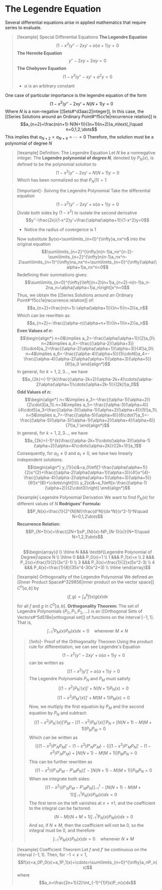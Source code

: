 # The Legendre Equation
Several differential equations arise in applied mathematics that require series to evaluate.
>[!example] Special Differential Equations
>**The Legendre Equation**$$(1-x^2)y''-2xy'+\alpha(\alpha+1)y=0$$
>**The Hermite Equation**$$y''-2xy+2\alpha y=0$$
>**The Chebysev Equation**$$(1-x^2)y''-xy'+\alpha^2y=0$$
>- $\alpha$ is an arbitrary constant


One case of particular importance is the legendre equation of the form$$(1-x^2)y''-2xy'+N(N+1)y=0$$
Where $N$ is a non-negative [[Sets#^d3aac2|integer]]. In this case, the [[Series Solutions around an Ordinary Point#^f5cc1e|recurrence relation]] is$$a_{n+2}=\frac{n(n+1)-N(N+1)}{(n+1)(n+2)}a_n\text{,}\quad n=0,1,2,\dots$$
This implies that $a_{N+2}=a_{N+4}=\cdots=0$
Therefore, the solution must be a polynomial of degree $N$

>[!example] Definition: The Legendre Equation
>Let $N$ be a nonnegative integer. The **Legendre polynomial of degree $N$**, denoted by $P_N(x)$, is defined to be the polynomial solution to$$(1-x^2)y''-2xy'+N(N+1)y=0$$
>Which has been normalized so that $P_N(1)=1$

>[!important]- Solving the Legendre Polynomial
>Take the differential equation $$(1-x^2)y''-2xy'+\alpha(\alpha+1)y=0$$
>Divide both sides by $(1-x^2)$ to isolate the second derivative$$y''-\frac{2x}{1-x^2}y'+\frac{\alpha(\alpha+1)}{1-x^2}y=0$$
>- Notice the radius of covergence is $1$
>
>Now substitute $y(x)=\sum\limits_{n=0}^{\infty}a_nx^n$ into the original equation$$\sum\limits_{n=2}^{\infty}n(n-1)a_nx^{n-2}-\sum\limits_{n=2}^{\infty}n(n-1)a_nx^n-2\sum\limits_{n=1}^{\infty}na_nx^n+\sum\limits_{n=0}^{\infty}\alpha(\alpha+1)a_nx^n=0$$
>Redefining their summations gives:$$\sum\limits_{n=0}^{\infty}\left[(n+2)(n+1)a_{n+2}-n(n-1)a_n-2na_n+\alpha(\alpha+1)a_n\right]x^n=0$$
>Thus, we obtain the [[Series Solutions around an Ordinary Point#^f5cc1e|recurrence relation]] of:$$a_{n+2}=\frac{n(n+1)-\alpha(\alpha+1)}{(n+1)(n+2)}a_n$$
>Which can be rewritten as:$$a_{n+2}=-\frac{(\alpha-n)(\alpha+n+1)}{(n+1)(n+2)}a_n$$
>**Even Values of $n$:**
>$$\begin{align*}
n=0&\implies a_2=-\frac{\alpha(\alpha+1)}{2}a_0\\
n=2&\implies a_4=-\frac{(\alpha-2)(\alpha+3)}{3\cdot4}a_2=\frac{(\alpha-2)\alpha(\alpha+1)(\alpha+3)}{4!}a_0\\
n=4&\implies a_6=-\frac{(\alpha-4)(\alpha+5)}{5\cdot6}a_4=-\frac{(\alpha-4)(\alpha-2)\alpha(\alpha+1)(\alpha+3)(\alpha+5)}{6!}a_0
\end{align*}$$
>In general, for $k=1,2,3\dots$, we have$$a_{2k}=(-1)^{k}\frac{(\alpha-2k+2)(\alpha-2k+4)\cdots(\alpha-2)\alpha(\alpha+1)\cdots(\alpha+2k-1)}{(2k)!}a_0$$
>**Odd Values of $n$:**
>$$\begin{align*}
n=1&\implies a_3=-\frac{(\alpha-1)(\alpha+2)}{2\cdot3}a_1\\
n=3&\implies a_5=-\frac{(\alpha-3)(\alpha+4)}{4\cdot5}a_3=\frac{(\alpha-3)(\alpha-1)(\alpha+2)(\alpha+4)}{5!}a_1\\
n=5&\implies a_7=-\frac{(\alpha-5)(\alpha+6)}{6\cdot7}a_5=-\frac{(\alpha-5)(\alpha-3)(\alpha-1)(\alpha+2)(\alpha+4)(\alpha+6)}{7!}a_1
\end{align*}$$
>In general, for $k=1,2,3\dots$, we have$$a_{2k}=(-1)^{k}\frac{(\alpha-2k+1)\cdots(\alpha-3)(\alpha-1)(\alpha+2)(\alpha+4)\cdots(\alpha+2k)}{(2k+1)!}a_1$$
>Consequently, for $a_0\neq0$ and $a_1\neq0$, we have two linearly independent solutions:
>$$\begin{align*}
y_{1}(x)&=a_0\left[1-\frac{\alpha(\alpha+1)}{2}x^{2}+\frac{(\alpha-2)\alpha(\alpha+1)(\alpha+3)}{4!}x^{4}-\frac{(\alpha-4)(\alpha-2)\alpha(\alpha+1)(\alpha+3)(\alpha+5)}{6!}x^{6}+\cdots\right]\\\\
y_2(x)&=a_1\left[x-\frac{(\alpha-1)(\alpha+2)}{2\cdot3}\right]
\end{align*}$$

>[!example] Legendre Polynomial Derivation
>We want to find $P_N(x)$ for different values of $N$
>**Rodrigues' Formula:**$$P_N(x)=\frac{1}{2^{N}N!}\frac{d^N}{dx^N}(x^2-1)^N\quad N=0,1,2\dots$$
>**Recurrence Relation:**$$P_{N+1}(x)=\frac{(2N+1)xP_{N}(x)-NP_{N-1}(x)}{N+1}\quad N=1,2,3\dots$$
>$$\quad$$
>$$\begin{array}{l l} 
 \hline
 N &&& \textbf{Legendre Polynomial of Degree}\space N \\
 \hline
 0 &&& P_0(x)=1 \\ 
 1 &&& P_1(x)=x  \\
 2 &&& P_2(x)=\frac{1}{2}(3x^2-1) \\
 3 &&& P_3(x)=\frac{1}{2}x(5x^2-3)  \\
 4 &&& P_4(x)=\frac{1}{8}(35x^4-30x^2+3) \\  
 \hline
\end{array}$$

>[!example] Orthogonality of the Legendre Polynomial
>We defined an [[Inner Product Space#^329856|inner product on the vector space]] $C^0[a,b]$ by$$\langle f,g\rangle=\int_{a}^{b}f(x)g(x)dx$$ for all $f$ and $g$ in $C^0[a,b]$.
>**Orthogonality Theorem:**
>The set of Legendre Polynomials $\{P_0,P_1,P_2,\dots\}$ is an [[Orthogonal Sets of Vectors#^5d518e|orthogonal set]] of functions on the interval $[-1,1]$. That is,$$\int_{-1}^{1}P_{M}(x)P_{N}(x)dx=0\quad\text{whenever }M\neq N$$
>>[!info]- Proof of the Orthogonality Theorem
>>Using the product rule for differentiation, we can see Legendre's Equation$$(1-x^{2})y''-2xy'+\alpha(\alpha+1)y=0$$can be written as $$[(1-x^2)y']'+\alpha(\alpha+1)y=0$$
>>The Legendre Polynomials $P_N$ and $P_M$ must satisfy$$[(1-x^2)P_N'(x)]'+N(N+1)P_N(x)=0$$$$[(1-x^2)P_M'(x)]'+M(M+1)P_M(x)=0$$
>>Now, we multiply the first equation by $P_M$ and the second equation by $P_N$ and subtract:$$\left[(1-x^2)P_N'(x)\right]'P_{M}-\left[(1-x^2)P_M'(x)\right]'P_{N}+\left[N(N+1)-M(M+1)\right]P_NP_M=0$$
>>Which can be written as$$\Big\{\big[(1-x^2)P'_NP_M\big]'-(1-x^2)P'_NP'_M\Big\}-\Big\{\big[(1-x^2)P'_MP_N\big]'-(1-x^2)P'_NP'_M\Big\}+\Big[N(N+1)-M(M+1)\Big]P_MP_N=0$$
>>This can be further rewritten as$$\Big[(1-x^2)(P'_NP_M-P'_MP_N)\Big]'-\Big[N(N+1)-M(M+1)\Big]P_MP_N=0$$
>>When we integrate both sides:$$\Big[(1-x^2)(P'_NP_M-P'_MP_N)\Big]_{-1}^{1}-\Big[N(N+1)-M(M+1)\Big]\int_{-1}^{1}P_{N}(x)P_{M}(x)dx=0$$
>>The first term on the left vanishes at $x=\pm 1$, and the coefficient to the integral can be factored:$$(N-M)(N+M+1)\int_{-1}^{1}P_{N}(x)P_{M}(x)dx=0$$
>>And so, if $N\neq M$, then the coefficient will not be $0$, so the integral must be $0$, and therefore$$\int_{-1}^{1}P_{M}(x)P_{N}(x)dx=0\quad\text{whenever }N\neq M$$


>[!example] Coefficient Theorem
>Let $f$ and $f'$ be continuous on the interval $(-1,1)$. Then, for $-1<x<1$,$$f(x)=a_0P_0(x)+a_1P_1(x)+\cdots=\sum\limits_{n=0}^{\infty}a_nP_n(x)$$where$$a_n=\frac{2n+1}{2}\int_{-1}^{1}f(x)P_n(x)dx$$